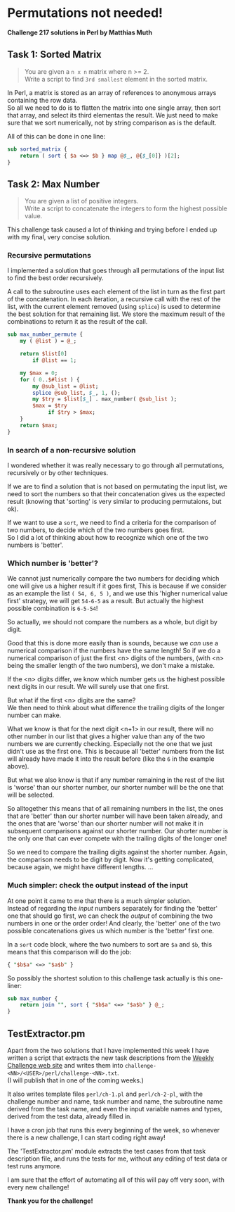 # Permutations not needed!
**Challenge 217 solutions in Perl by Matthias Muth**

## Task 1: Sorted Matrix

>You are given a `n x n` matrix where n >= 2. <br/>
Write a script to find `3rd smallest` element in the sorted matrix.

In Perl, a matrix is stored as an array of references to anonymous arrays containing the row data.<br/>
So all we need to do is to flatten the matrix into one single array,
then sort that array, and select its third elementas the result.
We just need to make sure that we sort numerically, not by string comparison as is the default.

All of this can be done in one line:
```perl
sub sorted_matrix {
    return ( sort { $a <=> $b } map @$_, @{$_[0]} )[2];
}
```

## Task 2: Max Number

>You are given a list of positive integers. <br/>
Write a script to concatenate the integers to form the highest possible value.

This challenge task caused a lot of thinking and trying before I ended up with
my final, very concise solution.

### Recursive permutations
I implemented a solution that goes through all permutations of the input list
to find the best order recursively.

A call to the subroutine uses each element of the list in turn as the first
part of the concatenation. In each iteration, a recursive call with the rest of the list,
with the current element removed (using `splice`) is used to determine the
best solution for that remaining list.
We store the maximum result of the combinations to return it as the result of the call.
```perl
sub max_number_permute {
    my ( @list ) = @_;

    return $list[0]
        if @list == 1;

    my $max = 0;
    for ( 0..$#list ) {
        my @sub_list = @list;
        splice @sub_list, $_, 1, ();
        my $try = $list[$_] . max_number( @sub_list );
        $max = $try
             if $try > $max;
    }
    return $max;
}
```

### In search of a non-recursive solution
I wondered whether it was really necessary to go through all permutations,
recursively or by other techniques.

If we are to find a solution that is not based on permutating the input list,
we need to sort the numbers so that their concatenation gives us the expected result
(knowing that 'sorting' is very similar to producing permutaions, but ok).

If we want to use a `sort`, we need to find a criteria for the comparison of
two numbers, to decide which of the two numbers goes first. <br/>
So I did a lot of thinking about how to recognize which one of the two
numbers is 'better'.

### Which number is 'better'?
We cannot just numerically compare the two numbers
for deciding which one will give us a higher result if it goes first,
This is because if we consider as an example the list `( 54, 6, 5 )`,
and we use this 'higher numerical value first' strategy,
we will get `54-6-5` as a result.
But actually the highest possible combination is `6-5-54`!

So actually, we should not compare the numbers as a whole, but
digit by digit.

Good that this is done more easily than is sounds,
because
we *can* use a numerical comparison if the numbers have the same length!
So if we do a numerical comparison of just the first \<n> digits of the numbers,
(with \<n> being the smaller length of the two numbers), we don't make a mistake.

If the \<n> digits differ,
we know which number gets us the highest possible next <n> digits in our result.
We will surely use that one first.

But what if the first \<n> digits are the same? <br/>
We then need to think about
what difference the trailing digits of the longer number can make.

What we know is that for the next digit \<n+1> in our result,
there will no other number in our list
that gives a higher value
than any of the two numbers we are currently checking.
Especially not the one that we just didn't use as the first one.
This is because all 'better' numbers from the list will already have made it
into the result before (like the `6` in the example above).

But what we also know is that if any number remaining in the rest of the list is 'worse'
than our shorter number, our shorter number will be the one that will be selected.

So alltogether this means that of all remaining numbers in the list,
the ones that are 'better' than our shorter number will have been taken already,
and the ones that are 'worse' than our shorter number will not make it
in subsequent comparisons against our shorter number.
Our shorter number is the only one that can ever compete
with the trailing digits of the longer one!

So we need to compare
the trailing digits against the shorter number.
Again, the comparison needs to be digit by digit.
Now it's getting complicated, because again, we might have different lengths.
...

### Much simpler: check the output instead of the input

At one point it came to me that there is a much simpler solution. <br/>
Instead of regarding the *input* numbers separately
for finding the 'better' one that should go first,
we can check the *output*
of combining the two numbers in one or the order order!
And clearly, the 'better' one of the two possible concatenations gives us which
number is the 'better' first one.

In a `sort` code block, where the two numbers to sort are `$a` and `$b`,
this means that this comparison will do the job:
```perl
{ "$b$a" <=> "$a$b" }
```
So possibly the shortest solution to this challenge task actually is this one-liner:
```perl
sub max_number {
    return join "", sort { "$b$a" <=> "$a$b" } @_;
}
```


## TestExtractor.pm
Apart from the two solutions that I have implemented this week
I have written a script that extracts the new task descriptions
from the
[Weekly Challenge web site](https://theweeklychallenge.org/blog/perl-weekly-challenge-217/)
and writes them into `challenge-<NN>/<USER>/perl/challenge-<NN>.txt`. <br/>
(I will publish that in one of the coming weeks.)

It also writes template files `perl/ch-1.pl` and `perl/ch-2-pl`, with
the challenge number and name, task number and name,
the subroutine name derived from the task name,
and even the input variable names and types, derived from the test data, already filled in.

I have a cron job that runs this every beginning of the week, so whenever there is a new
challenge, I can start coding right away!

The 'TestExtractor.pm' module extracts the test cases from that
task description file, and runs the tests for me,
without any editing of test data or test runs anymore.

I am sure that the effort of automating all of this will pay off very soon,
with every new challenge!

**Thank you for the challenge!**
